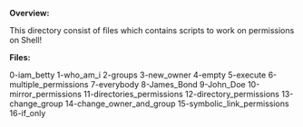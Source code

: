 **Overview:**

This directory consist of files which contains scripts to work on permissions on Shell!

**Files:**

0-iam_betty
1-who_am_i
2-groups
3-new_owner
4-empty
5-execute
6-multiple_permissions
7-everybody
8-James_Bond
9-John_Doe
10-mirror_permissions
11-directories_permissions
12-directory_permissions
13-change_group
14-change_owner_and_group
15-symbolic_link_permissions 
16-if_only
